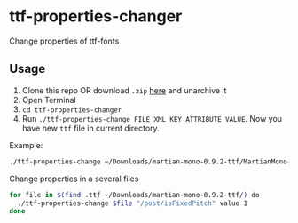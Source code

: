 # ttf-properties-changer
Change properties of ttf-fonts

## Usage

1. Clone this repo OR download `.zip` [here](https://github.com/kalashnikovisme/ttf-properties-changer/archive/refs/heads/main.zip) and unarchive it
2. Open Terminal
3. `cd ttf-properties-changer`
4. Run `./ttf-properties-change FILE XML_KEY ATTRIBUTE VALUE`. Now you have new `ttf` file in current directory.

Example:

```bash
./ttf-properties-change ~/Downloads/martian-mono-0.9.2-ttf/MartianMono-CnxBd.ttf "/post/isFixedPitch" value 1
```

Change properties in a several files

```bash
for file in $(find .ttf ~/Downloads/martian-mono-0.9.2-ttf/) do
  ./ttf-properties-change $file "/post/isFixedPitch" value 1
done
```
